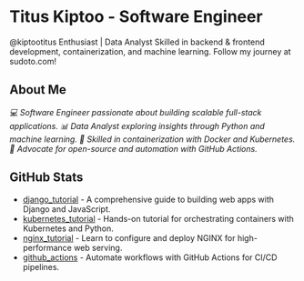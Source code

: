 # Titus Kiptoo - Software Engineer
@kiptootitus
Enthusiast | Data Analyst Skilled in backend & frontend development, containerization, and machine learning. Follow my journey at sudoto.com!

## **About Me**

*💻 Software Engineer passionate about building scalable full-stack applications.
📊 Data Analyst exploring insights through Python and machine learning.
🐳 Skilled in containerization with Docker and Kubernetes.
🌟 Advocate for open-source and automation with GitHub Actions.*

## GitHub Stats

* [django_tutorial](https://github.com/kiptootitus/django_tutorial_full) - A comprehensive guide to building web apps with Django and JavaScript.
* [kubernetes_tutorial](https://github.com/kiptootitus/kubernetes_tutorial) - Hands-on tutorial for orchestrating containers with Kubernetes and Python.
* [nginx_tutorial](https://github.com/kiptootitus/nginx_tutorial) - Learn to configure and deploy NGINX for high-performance web serving.
* [github_actions](https://github.com/kiptootitus/github-actions) - Automate workflows with GitHub Actions for CI/CD pipelines.
